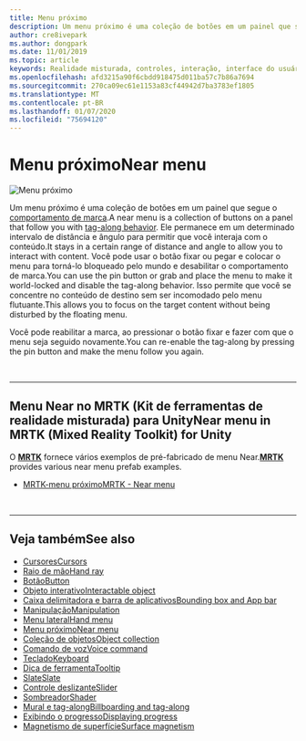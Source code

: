 ```yaml
---
title: Menu próximo
description: Um menu próximo é uma coleção de botões em um painel que segue o comportamento de marca.
author: cre8ivepark
ms.author: dongpark
ms.date: 11/01/2019
ms.topic: article
keywords: Realidade misturada, controles, interação, interface do usuário, UX
ms.openlocfilehash: afd3215a90f6cbdd918475d011ba57c7b86a7694
ms.sourcegitcommit: 270ca09ec61e1153a83cf44942d7ba3783ef1805
ms.translationtype: MT
ms.contentlocale: pt-BR
ms.lasthandoff: 01/07/2020
ms.locfileid: "75694120"
---
```

# <a name="near-menu"></a><span data-ttu-id="41be6-104">Menu próximo</span><span class="sxs-lookup"><span data-stu-id="41be6-104">Near menu</span></span>

![Menu próximo](images/UX/UX_Hero_NearMenu.jpg)

<span data-ttu-id="41be6-106">Um menu próximo é uma coleção de botões em um painel que segue o [comportamento de marca](billboarding-and-tag-along.md#what-is-a-tag-along).</span><span class="sxs-lookup"><span data-stu-id="41be6-106">A near menu is a collection of buttons on a panel that follow you with [tag-along behavior](billboarding-and-tag-along.md#what-is-a-tag-along).</span></span> <span data-ttu-id="41be6-107">Ele permanece em um determinado intervalo de distância e ângulo para permitir que você interaja com o conteúdo.</span><span class="sxs-lookup"><span data-stu-id="41be6-107">It stays in a certain range of distance and angle to allow you to interact with content.</span></span> <span data-ttu-id="41be6-108">Você pode usar o botão fixar ou pegar e colocar o menu para torná-lo bloqueado pelo mundo e desabilitar o comportamento de marca.</span><span class="sxs-lookup"><span data-stu-id="41be6-108">You can use the pin button or grab and place the menu to make it world-locked and disable the tag-along behavior.</span></span> <span data-ttu-id="41be6-109">Isso permite que você se concentre no conteúdo de destino sem ser incomodado pelo menu flutuante.</span><span class="sxs-lookup"><span data-stu-id="41be6-109">This allows you to focus on the target content without being disturbed by the floating menu.</span></span>

<span data-ttu-id="41be6-110">Você pode reabilitar a marca, ao pressionar o botão fixar e fazer com que o menu seja seguido novamente.</span><span class="sxs-lookup"><span data-stu-id="41be6-110">You can re-enable the tag-along by pressing the pin button and make the menu follow you again.</span></span>

<br>

---

## <a name="near-menu-in-mrtk-mixed-reality-toolkit-for-unity"></a><span data-ttu-id="41be6-111">Menu Near no MRTK (Kit de ferramentas de realidade misturada) para Unity</span><span class="sxs-lookup"><span data-stu-id="41be6-111">Near menu in MRTK (Mixed Reality Toolkit) for Unity</span></span>
<span data-ttu-id="41be6-112">O **[MRTK](https://github.com/Microsoft/MixedRealityToolkit-Unity)** fornece vários exemplos de pré-fabricado de menu Near.</span><span class="sxs-lookup"><span data-stu-id="41be6-112">**[MRTK](https://github.com/Microsoft/MixedRealityToolkit-Unity)** provides various near menu prefab examples.</span></span>

* [<span data-ttu-id="41be6-113">MRTK-menu próximo</span><span class="sxs-lookup"><span data-stu-id="41be6-113">MRTK - Near menu</span></span>](https://microsoft.github.io/MixedRealityToolkit-Unity/Documentation/README_NearMenu.html)


<br>

---


## <a name="see-also"></a><span data-ttu-id="41be6-114">Veja também</span><span class="sxs-lookup"><span data-stu-id="41be6-114">See also</span></span>

* [<span data-ttu-id="41be6-115">Cursores</span><span class="sxs-lookup"><span data-stu-id="41be6-115">Cursors</span></span>](cursors.md)
* [<span data-ttu-id="41be6-116">Raio de mão</span><span class="sxs-lookup"><span data-stu-id="41be6-116">Hand ray</span></span>](point-and-commit.md)
* [<span data-ttu-id="41be6-117">Botão</span><span class="sxs-lookup"><span data-stu-id="41be6-117">Button</span></span>](button.md)
* [<span data-ttu-id="41be6-118">Objeto interativo</span><span class="sxs-lookup"><span data-stu-id="41be6-118">Interactable object</span></span>](interactable-object.md)
* [<span data-ttu-id="41be6-119">Caixa delimitadora e barra de aplicativos</span><span class="sxs-lookup"><span data-stu-id="41be6-119">Bounding box and App bar</span></span>](app-bar-and-bounding-box.md)
* [<span data-ttu-id="41be6-120">Manipulação</span><span class="sxs-lookup"><span data-stu-id="41be6-120">Manipulation</span></span>](direct-manipulation.md)
* [<span data-ttu-id="41be6-121">Menu lateral</span><span class="sxs-lookup"><span data-stu-id="41be6-121">Hand menu</span></span>](hand-menu.md)
* [<span data-ttu-id="41be6-122">Menu próximo</span><span class="sxs-lookup"><span data-stu-id="41be6-122">Near menu</span></span>](near-menu.md)
* [<span data-ttu-id="41be6-123">Coleção de objetos</span><span class="sxs-lookup"><span data-stu-id="41be6-123">Object collection</span></span>](object-collection.md)
* [<span data-ttu-id="41be6-124">Comando de voz</span><span class="sxs-lookup"><span data-stu-id="41be6-124">Voice command</span></span>](voice-input.md)
* [<span data-ttu-id="41be6-125">Teclado</span><span class="sxs-lookup"><span data-stu-id="41be6-125">Keyboard</span></span>](keyboard.md)
* [<span data-ttu-id="41be6-126">Dica de ferramenta</span><span class="sxs-lookup"><span data-stu-id="41be6-126">Tooltip</span></span>](tooltip.md)
* [<span data-ttu-id="41be6-127">Slate</span><span class="sxs-lookup"><span data-stu-id="41be6-127">Slate</span></span>](slate.md)
* [<span data-ttu-id="41be6-128">Controle deslizante</span><span class="sxs-lookup"><span data-stu-id="41be6-128">Slider</span></span>](slider.md)
* [<span data-ttu-id="41be6-129">Sombreador</span><span class="sxs-lookup"><span data-stu-id="41be6-129">Shader</span></span>](shader.md)
* [<span data-ttu-id="41be6-130">Mural e tag-along</span><span class="sxs-lookup"><span data-stu-id="41be6-130">Billboarding and tag-along</span></span>](billboarding-and-tag-along.md)
* [<span data-ttu-id="41be6-131">Exibindo o progresso</span><span class="sxs-lookup"><span data-stu-id="41be6-131">Displaying progress</span></span>](progress.md)
* [<span data-ttu-id="41be6-132">Magnetismo de superfície</span><span class="sxs-lookup"><span data-stu-id="41be6-132">Surface magnetism</span></span>](surface-magnetism.md)
